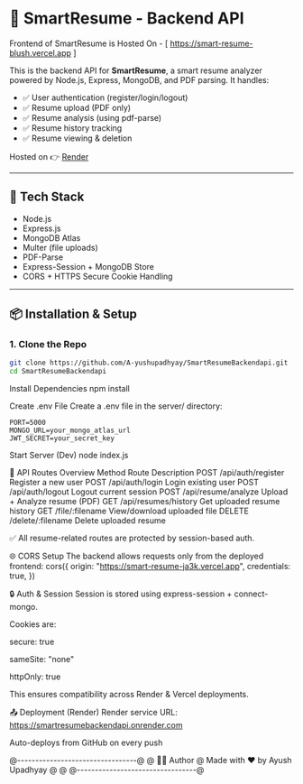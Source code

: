 # 🧠 SmartResume - Backend API

Frontend of SmartResume is Hosted On - [ https://smart-resume-blush.vercel.app ]

This is the backend API for **SmartResume**, a smart resume analyzer powered by Node.js, Express, MongoDB, and PDF parsing. It handles:

- ✅ User authentication (register/login/logout)
- ✅ Resume upload (PDF only)
- ✅ Resume analysis (using pdf-parse)
- ✅ Resume history tracking
- ✅ Resume viewing & deletion 

Hosted on 👉 [Render](https://smartresumebackendapi.onrender.com)

---

## 🚀 Tech Stack

- Node.js
- Express.js
- MongoDB Atlas
- Multer (file uploads)
- PDF-Parse
- Express-Session + MongoDB Store
- CORS + HTTPS Secure Cookie Handling

---

## 📦 Installation & Setup

### 1. Clone the Repo

```bash
git clone https://github.com/A-yushupadhyay/SmartResumeBackendapi.git
cd SmartResumeBackendapi
```

Install Dependencies
npm install



Create .env File
Create a .env file in the server/ directory:
```
PORT=5000
MONGO_URL=your_mongo_atlas_url
JWT_SECRET=your_secret_key
```





Start Server (Dev)
node index.js



📁 API Routes Overview
Method	Route	Description
POST	/api/auth/register	Register a new user
POST	/api/auth/login	Login existing user
POST	/api/auth/logout	Logout current session
POST	/api/resume/analyze	Upload + Analyze resume (PDF)
GET	/api/resumes/history	Get uploaded resume history
GET	/file/:filename	View/download uploaded file
DELETE	/delete/:filename	Delete uploaded resume

✅ All resume-related routes are protected by session-based auth.



🌐 CORS Setup
The backend allows requests only from the deployed frontend:
cors({
  origin: "https://smart-resume-ja3k.vercel.app",
  credentials: true,
})

🔒 Auth & Session
Session is stored using express-session + connect-mongo.

Cookies are:

secure: true

sameSite: "none"

httpOnly: true

This ensures compatibility across Render & Vercel deployments.

📤 Deployment (Render)
Render service URL: https://smartresumebackendapi.onrender.com

Auto-deploys from GitHub on every push 

@---------------------------------@
                                  @
👨‍💻 Author                        @
Made with ❤️ by Ayush Upadhyay   @
                                  @
@---------------------------------@

                                                                        


